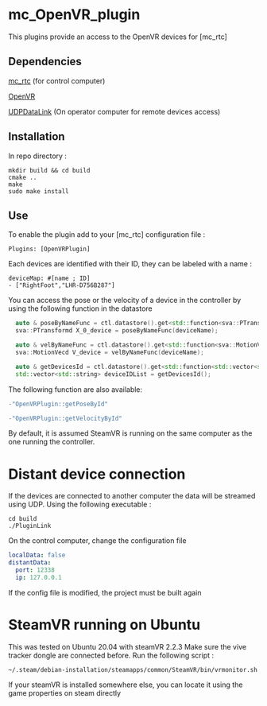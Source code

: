 mc_OpenVR_plugin
==
This plugins provide an access to the OpenVR devices for [mc_rtc]  

## Dependencies 

[mc_rtc](https://github.com/jrl-umi3218/mc_rtc) (for control computer)

[OpenVR](https://github.com/ValveSoftware/openvr)

[UDPDataLink](https://github.com/antodld/UDPDataLink) (On operator computer for remote devices access) 

## Installation 

In repo directory :
```shell
mkdir build && cd build
cmake ..
make
sudo make install
```
## Use
To enable the plugin add to your [mc_rtc] configuration file :
```shell
Plugins: [OpenVRPlugin]
```

Each devices are identified with their ID, they can be labeled with a name :
```shell
deviceMap: #[name ; ID]
- ["RightFoot","LHR-D756B287"]
```

You can access the pose or the velocity of a device in the controller by using the following function in the datastore
```cpp
  auto & poseByNameFunc = ctl.datastore().get<std::function<sva::PTransformd(std::string)>>("OpenVRPlugin::getPoseByName");
  sva::PTransformd X_0_device = poseByNameFunc(deviceName);

  auto & velByNameFunc = ctl.datastore().get<std::function<sva::MotionVecd(std::string)>>("OpenVRPlugin::getVelocityByName");
  sva::MotionVecd V_device = velByNameFunc(deviceName);

  auto & getDevicesId = ctl.datastore().get<std::function<std::vector<std::string>()>>("OpenVRPlugin::getDevicesId");
  std::vector<std::string> deviceIDList = getDevicesId();
```
The following function are also available: 
```cpp 
-"OpenVRPlugin::getPoseById" 

-"OpenVRPlugin::getVelocityById" 
```


By default, it is assumed SteamVR is running on the same computer as the one running the controller. 

# Distant device connection
If the devices are connected to another computer the data will be streamed using UDP. Using the following executable :
```shell
cd build
./PluginLink
```
On the control computer, change the configuration file
```yaml
localData: false
distantData:
  port: 12338
  ip: 127.0.0.1
```
If the config file is modified, the project must be built again

# SteamVR running on Ubuntu
This was tested on Ubuntu 20.04 with steamVR 2.2.3
Make sure the vive tracker dongle are connected before.
Run the following script :
```shell
~/.steam/debian-installation/steamapps/common/SteamVR/bin/vrmonitor.sh
```
If your steamVR is installed somewhere else, you can locate it using the game properties on steam directly